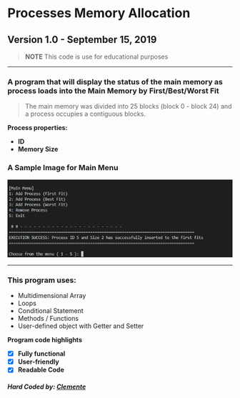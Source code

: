 # Processes Memory Allocation
 ## Version 1.0 - September 15, 2019
> **NOTE** This code is use for educational purposes


---
### A program that will display the status of the main memory as process loads into the Main Memory by First/Best/Worst Fit
> The main memory was divided into 25 blocks (block 0 - block 24) and a process occupies a contiguous blocks.

**Process properties:**
- **ID**
- **Memory Size**

### A Sample Image for Main Menu
![MainMenu](https://github.com/eksqtr/Processes-Memory-Allocation/blob/master/images/image.PNG)

---

### This program uses: 
- Multidimensional Array
- Loops
- Conditional Statement
- Methods / Functions
- User-defined object with Getter and Setter

**Program code highlights**
- [x] **Fully functional**
- [x] **User-friendly**
- [x] **Readable Code**

##### *Hard Coded by: [Clemente](https://www.facebook.com/eksqtr)*
